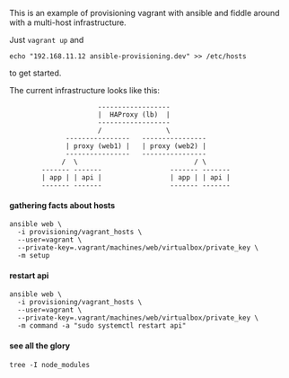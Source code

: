 This is an example of provisioning vagrant with ansible and fiddle around with a multi-host infrastructure.

Just `vagrant up` and 

```
echo "192.168.11.12 ansible-provisioning.dev" >> /etc/hosts
```

to get started.

The current infrastructure looks like this:

```
                      ------------------
                      |  HAProxy (lb)  |
                      ------------------
                      /                \
              ----------------   ----------------
              | proxy (web1) |   | proxy (web2) |
              ----------------   ----------------
             /  \                             / \
        ------- -------                 ------- -------
        | app | | api |                 | app | | api |
        ------- -------                 ------- -------
```



#### gathering facts about hosts

```
ansible web \
  -i provisioning/vagrant_hosts \
  --user=vagrant \
  --private-key=.vagrant/machines/web/virtualbox/private_key \
  -m setup
```


#### restart api

```
ansible web \
  -i provisioning/vagrant_hosts \
  --user=vagrant \
  --private-key=.vagrant/machines/web/virtualbox/private_key \
  -m command -a "sudo systemctl restart api"
```


#### see all the glory

```
tree -I node_modules
```

